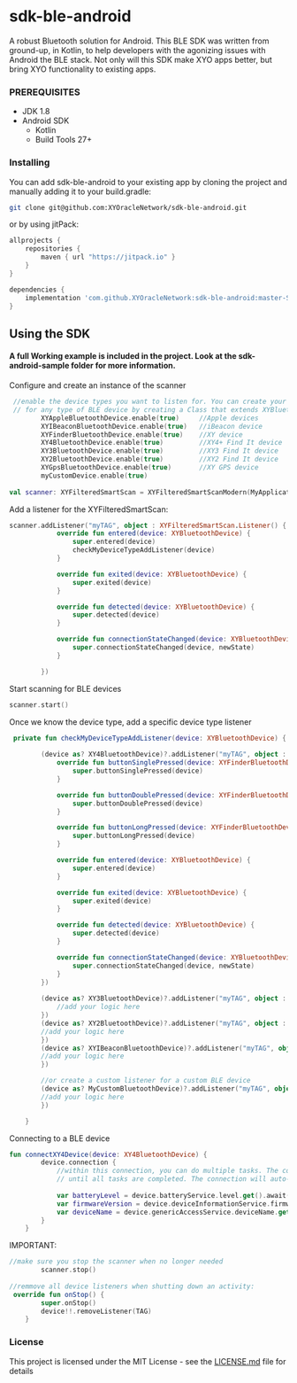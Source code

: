 # sdk-ble-android

A robust Bluetooth solution for Android. This BLE SDK was written from ground-up, in Kotlin,
 to help developers with the agonizing issues with Android the BLE stack. 
Not only will this SDK make XYO apps better, but bring XYO functionality to existing apps.

### PREREQUISITES

* JDK 1.8
* Android SDK
  - Kotlin
  - Build Tools 27+
  
### Installing

You can add sdk-ble-android to your existing app by cloning the project and manually adding it
to your build.gradle:
```bash
git clone git@github.com:XYOracleNetwork/sdk-ble-android.git
```
or by using jitPack:
```gradle
allprojects {
    repositories {
        maven { url "https://jitpack.io" }
    }
}
```
```gradle
dependencies {
    implementation 'com.github.XYOracleNetwork:sdk-ble-android:master-SNAPSHOT'
}
```

## Using the SDK

#### A full Working example is included in the project. Look at the sdk-android-sample folder for more information.
Configure and create an instance of the scanner
```kotlin
 //enable the device types you want to listen for. You can create your own custom listener
 // for any type of BLE device by creating a Class that extends XYBluetoothDevice.
        XYAppleBluetoothDevice.enable(true)     //Apple devices
        XYIBeaconBluetoothDevice.enable(true)   //iBeacon device
        XYFinderBluetoothDevice.enable(true)    //XY device
        XY4BluetoothDevice.enable(true)         //XY4+ Find It device
        XY3BluetoothDevice.enable(true)         //XY3 Find It device
        XY2BluetoothDevice.enable(true)         //XY2 Find It device
        XYGpsBluetoothDevice.enable(true)       //XY GPS device
        myCustomDevice.enable(true)
        
val scanner: XYFilteredSmartScan = XYFilteredSmartScanModern(MyApplication.getAppContext())
```

Add a listener for the XYFilteredSmartScan:
```kotlin
scanner.addListener("myTAG", object : XYFilteredSmartScan.Listener() {
            override fun entered(device: XYBluetoothDevice) {
                super.entered(device)
                checkMyDeviceTypeAddListener(device)
            }

            override fun exited(device: XYBluetoothDevice) {
                super.exited(device)
            }

            override fun detected(device: XYBluetoothDevice) {
                super.detected(device)
            }

            override fun connectionStateChanged(device: XYBluetoothDevice, newState: Int) {
                super.connectionStateChanged(device, newState)
            }

        })
```

Start scanning for BLE devices
```kotlin
scanner.start()
```

Once we know the device type, add a specific device type listener
```kotlin
 private fun checkMyDeviceTypeAddListener(device: XYBluetoothDevice) {
        
        (device as? XY4BluetoothDevice)?.addListener("myTAG", object : XY4BluetoothDevice.Listener(){
            override fun buttonSinglePressed(device: XYFinderBluetoothDevice) {
                super.buttonSinglePressed(device)
            }

            override fun buttonDoublePressed(device: XYFinderBluetoothDevice) {
                super.buttonDoublePressed(device)
            }

            override fun buttonLongPressed(device: XYFinderBluetoothDevice) {
                super.buttonLongPressed(device)
            }

            override fun entered(device: XYBluetoothDevice) {
                super.entered(device)
            }

            override fun exited(device: XYBluetoothDevice) {
                super.exited(device)
            }

            override fun detected(device: XYBluetoothDevice) {
                super.detected(device)
            }

            override fun connectionStateChanged(device: XYBluetoothDevice, newState: Int) {
                super.connectionStateChanged(device, newState)
            }
        })
        
        (device as? XY3BluetoothDevice)?.addListener("myTAG", object : XY3BluetoothDevice.Listener(){
            //add your logic here
        })
        (device as? XY2BluetoothDevice)?.addListener("myTAG", object : XY2BluetoothDevice.Listener(){
        //add your logic here
        })
        (device as? XYIBeaconBluetoothDevice)?.addListener("myTAG", object : XYIBeaconBluetoothDevice.Listener(){
        //add your logic here
        })

        //or create a custom listener for a custom BLE device
        (device as? MyCustomBluetoothDevice)?.addListener("myTAG", object : MyCustomBluetoothDevice.Listener(){
        //add your logic here
        })

    }
```

Connecting to a BLE device
```kotlin
fun connectXY4Device(device: XY4BluetoothDevice) {
        device.connection {
            //within this connection, you can do multiple tasks. The connection will stay open 
            // until all tasks are completed. The connection will auto-disconnect after 5 seconds of inactivity.
           
            var batteryLevel = device.batteryService.level.get().await()
            var firmwareVersion = device.deviceInformationService.firmwareRevisionString.get().await()
            var deviceName = device.genericAccessService.deviceName.get().await()
        }
    }
```


IMPORTANT: 
```kotlin
//make sure you stop the scanner when no longer needed
        scanner.stop()
        
//remmove all device listeners when shutting down an activity:
 override fun onStop() {
        super.onStop()
        device!!.removeListener(TAG)
    }
```


### License

This project is licensed under the MIT License - see the [LICENSE.md](LICENSE.md) file for details